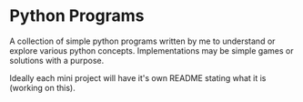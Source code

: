 # Python Programs

A collection of simple python programs written by me to understand or explore various python concepts.
Implementations may be simple games or solutions with a purpose.

Ideally each mini project will have it's own README stating what it is (working on this).
